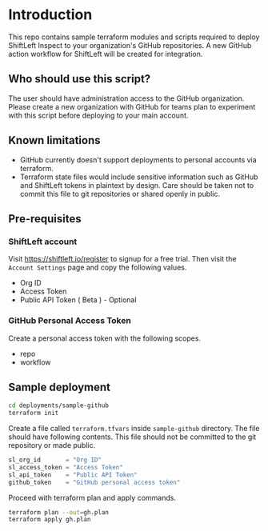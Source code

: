 # Introduction

This repo contains sample terraform modules and scripts required to deploy ShiftLeft Inspect to your organization's GitHub repositories. A new GitHub action workflow for ShiftLeft will be created for integration.

## Who should use this script?

The user should have administration access to the GitHub organization. Please create a new organization with GitHub for teams plan to experiment with this script before deploying to your main account.

## Known limitations

- GitHub currently doesn't support deployments to personal accounts via terraform.
- Terraform state files would include sensitive information such as GitHub and ShiftLeft tokens in plaintext by design. Care should be taken not to commit this file to git repositories or shared openly in public.

## Pre-requisites

### ShiftLeft account

Visit https://shiftleft.io/register to signup for a free trial. Then visit the `Account Settings` page and copy the following values.

- Org ID
- Access Token
- Public API Token ( Beta ) - Optional

### GitHub Personal Access Token

Create a personal access token with the following scopes.

- repo
- workflow

## Sample deployment

```bash
cd deployments/sample-github
terraform init
```

Create a file called `terraform.tfvars` inside `sample-github` directory. The file should have following contents. This file should not be committed to the git repository or made public.

```terraform
sl_org_id       = "Org ID"
sl_access_token = "Access Token"
sl_api_token    = "Public API Token"
github_token    = "GitHub personal access token"
```

Proceed with terraform plan and apply commands.

```bash
terraform plan --out=gh.plan
terraform apply gh.plan
```
